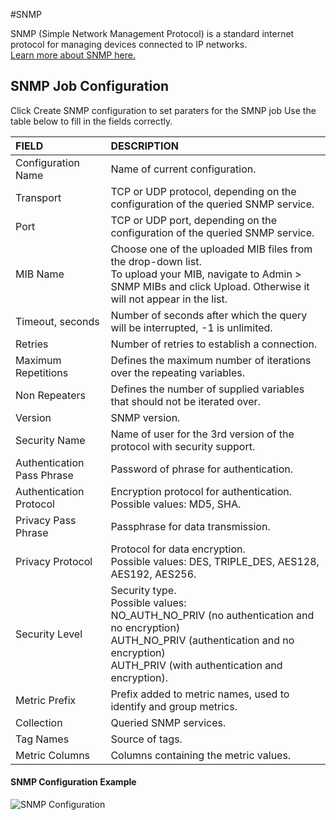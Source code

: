 #SNMP

SNMP (Simple Network Management Protocol) is a standard internet protocol for managing devices connected to IP networks. <br>[Learn more about SNMP here.](https://en.wikipedia.org/wiki/Simple_Network_Management_Protocol "SNMP")

## SNMP Job Configuration
Click Create SNMP configuration to set paraters for the SMNP job
Use the table below to fill in the fields correctly.

| FIELD          | DESCRIPTION  |
| :------------- |:-------------|
| Configuration Name | Name of current configuration. |
| Transport | TCP or UDP protocol, depending on the configuration of the queried SNMP service. | 
| Port | TCP or UDP port, depending on the configuration of the queried SNMP service. |
| MIB Name | Choose one of the uploaded MIB files from the drop-down list.<br> To upload your MIB, navigate to Admin > SNMP MIBs and click Upload. Otherwise it will not appear in the list. |
| Timeout, seconds | Number of seconds after which the query will be interrupted, -1 is unlimited. |
| Retries | Number of retries to establish a connection. |
| Maximum Repetitions | Defines the maximum number of iterations over the repeating variables. |
| Non Repeaters | Defines the number of supplied variables that should not be iterated over. |
| Version | SNMP version. |
| Security Name | Name of user for the 3rd version of the protocol with security support. |
| Authentication Pass Phrase | Password of phrase for authentication. | 
| Authentication Protocol | Encryption protocol for authentication.<br >Possible values: MD5, SHA. |
| Privacy Pass Phrase	| Passphrase for data transmission. |
| Privacy Protocol | Protocol for data encryption.<br> Possible values: DES, TRIPLE_DES, AES128, AES192, AES256. |
| Security Level | 	Security type. <br> Possible values:<br>NO_AUTH_NO_PRIV (no authentication and no encryption) <br> AUTH_NO_PRIV (authentication and no encryption) <br> AUTH_PRIV (with authentication and encryption). |
| Metric Prefix | Prefix added to metric names, used to identify and group metrics. |
| Collection | Queried SNMP services. |
| Tag Names | Source of tags. |
| Metric Columns | Columns containing the metric values. |

#### SNMP Configuration Example


![SNMP Configuration](https://axibase.com/wp-content/uploads/2015/01/SNMP.png)
